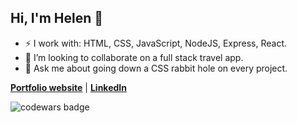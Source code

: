 
## Hi, I'm Helen 👋
- ⚡ I work with: HTML, CSS, JavaScript, NodeJS, Express, React. 
- 👯 I’m looking to collaborate on a full stack travel app.
- 💬 Ask me about going down a CSS rabbit hole on every project.

**[Portfolio website](hyung.netlify.app/)** | **[LinkedIn](https://www.linkedin.com/in/helen-h-yung/)**

![codewars badge](https://www.codewars.com/users/hyung/badges/micro)
